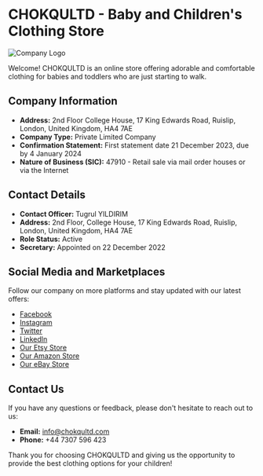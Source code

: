 # CHOKQULTD - Baby and Children's Clothing Store

![Company Logo](https://www.chokqu.com/_next/image?url=%2Fimages%2Fchokqu-logo.webp&w=256&q=75)  <!-- Specify the name and path of your logo file -->

Welcome! CHOKQULTD is an online store offering adorable and comfortable clothing for babies and toddlers who are just starting to walk.

## Company Information

- **Address:** 2nd Floor College House, 17 King Edwards Road, Ruislip, London, United Kingdom, HA4 7AE
- **Company Type:** Private Limited Company
- **Confirmation Statement:** First statement date 21 December 2023, due by 4 January 2024
- **Nature of Business (SIC):** 47910 - Retail sale via mail order houses or via the Internet

## Contact Details

- **Contact Officer:** Tugrul YILDIRIM
- **Address:** 2nd Floor, College House, 17 King Edwards Road, Ruislip, London, United Kingdom, HA4 7AE
- **Role Status:** Active
- **Secretary:** Appointed on 22 December 2022

## Social Media and Marketplaces

Follow our company on more platforms and stay updated with our latest offers:

- [Facebook](https://www.facebook.com/CHOKQULTD)
- [Instagram](https://www.instagram.com/CHOKQULTD)
- [Twitter](https://www.twitter.com/CHOKQULTD)
- [LinkedIn](https://www.linkedin.com/company/CHOKQULTD)
- [Our Etsy Store](https://www.etsy.com/shop/CHOKQULTDEtsy)
- [Our Amazon Store](https://www.amazon.co.uk/s?me=YOUR_SELLER_ID) <!-- Add your Amazon store link here -->
- [Our eBay Store](https://www.ebay.co.uk/usr/YOUR_USER_ID) <!-- Add your eBay store link here -->

## Contact Us

If you have any questions or feedback, please don't hesitate to reach out to us:

- **Email:** info@chokqultd.com
- **Phone:** +44 7307 596 423

Thank you for choosing CHOKQULTD and giving us the opportunity to provide the best clothing options for your children!
